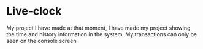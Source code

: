 # Live-clock
My project I have made at that moment, I have made my project showing the time and history information in the system. 
My transactions can only be seen on the console screen
